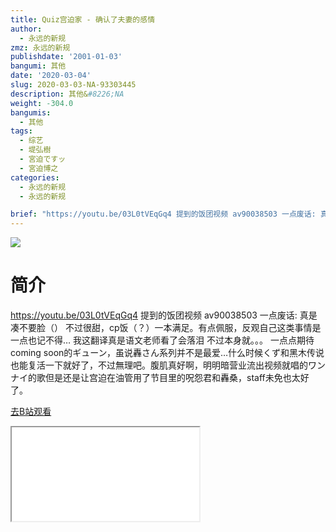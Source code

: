 ```yaml
---
title: Quiz宫迫家 - 确认了夫妻的感情
author:
  - 永远的新规
zmz: 永远的新规
publishdate: '2001-01-03'
bangumi: 其他
date: '2020-03-04'
slug: 2020-03-03-NA-93303445
description: 其他&#8226;NA
weight: -304.0
bangumis:
  - 其他
tags:
  - 综艺
  - 堤弘樹
  - 宮迫ですッ
  - 宮迫博之
categories:
  - 永远的新规
  - 永远的新规

brief: "https://youtu.be/03L0tVEqGq4 提到的饭团视频 av90038503 一点废话: 真是凑不要脸（） 不过很甜，cp饭（？）一本满足。有点佩服，反观自己这类事情是一点也记不得… 我这翻译真是语文老师看了会落泪 不过本身就。。。 一点点期待coming soon的ギューン，虽说轟さん系列并不是最爱…什么时候くず和黑木传说也能复活一下就好了，不过無理吧。腹肌真好啊，明明暗营业流出视频就唱的ワンナイ的歌但是还是让宫迫在油管用了节目里的呪怨君和轟桑，staff未免也太好了。"
---
```

![](https://raw.githubusercontent.com/tcgriffith/owaraisite/master/static/tmpimg/927732ccc66d5f5b9b3d81d1c7d0d68ce76a21bb.jpg.480.jpg)
# 简介  
https://youtu.be/03L0tVEqGq4
提到的饭团视频 av90038503
一点废话:
真是凑不要脸（） 不过很甜，cp饭（？）一本满足。有点佩服，反观自己这类事情是一点也记不得…
我这翻译真是语文老师看了会落泪 不过本身就。。。
一点点期待coming soon的ギューン，虽说轟さん系列并不是最爱…什么时候くず和黑木传说也能复活一下就好了，不过無理吧。腹肌真好啊，明明暗营业流出视频就唱的ワンナイ的歌但是还是让宫迫在油管用了节目里的呪怨君和轟桑，staff未免也太好了。  

[去B站观看](https://www.bilibili.com/video/av93303445/)
<div class ="resp-container"><iframe class="testiframe" src="//player.bilibili.com/player.html?aid=93303445"", scrolling="no", allowfullscreen="true" > </iframe></div> 
